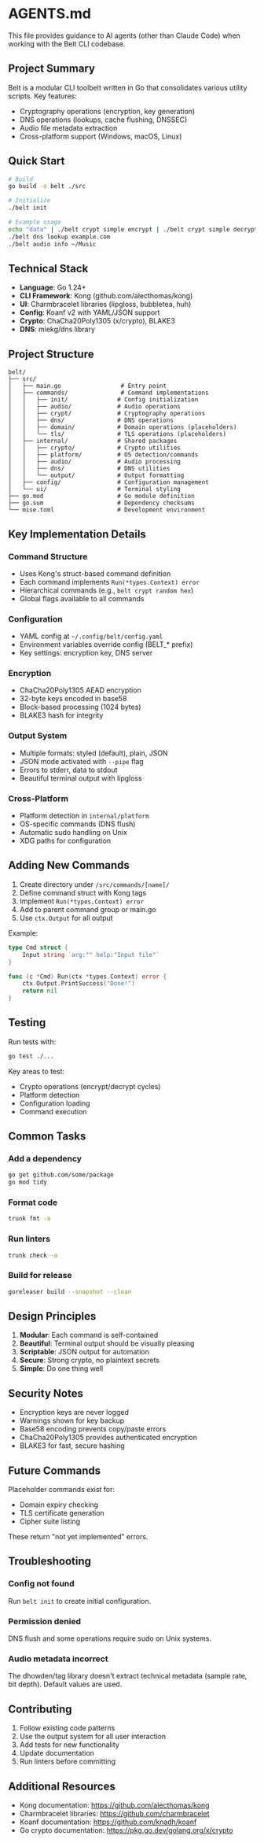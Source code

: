 # AGENTS.md

This file provides guidance to AI agents (other than Claude Code) when working with the Belt CLI codebase.

## Project Summary

Belt is a modular CLI toolbelt written in Go that consolidates various utility scripts. Key features:

- Cryptography operations (encryption, key generation)
- DNS operations (lookups, cache flushing, DNSSEC)
- Audio file metadata extraction
- Cross-platform support (Windows, macOS, Linux)

## Quick Start

```bash
# Build
go build -o belt ./src

# Initialize
./belt init

# Example usage
echo "data" | ./belt crypt simple encrypt | ./belt crypt simple decrypt
./belt dns lookup example.com
./belt audio info ~/Music
```

## Technical Stack

- **Language**: Go 1.24+
- **CLI Framework**: Kong (github.com/alecthomas/kong)
- **UI**: Charmbracelet libraries (lipgloss, bubbletea, huh)
- **Config**: Koanf v2 with YAML/JSON support
- **Crypto**: ChaCha20Poly1305 (x/crypto), BLAKE3
- **DNS**: miekg/dns library

## Project Structure

```plaintext
belt/
├── src/
│   ├── main.go                 # Entry point
│   ├── commands/               # Command implementations
│   │   ├── init/              # Config initialization
│   │   ├── audio/             # Audio operations
│   │   ├── crypt/             # Cryptography operations
│   │   ├── dns/               # DNS operations
│   │   ├── domain/            # Domain operations (placeholders)
│   │   └── tls/               # TLS operations (placeholders)
│   ├── internal/              # Shared packages
│   │   ├── crypto/            # Crypto utilities
│   │   ├── platform/          # OS detection/commands
│   │   ├── audio/             # Audio processing
│   │   ├── dns/               # DNS utilities
│   │   └── output/            # Output formatting
│   ├── config/                # Configuration management
│   └── ui/                    # Terminal styling
├── go.mod                     # Go module definition
├── go.sum                     # Dependency checksums
└── mise.toml                  # Development environment

```

## Key Implementation Details

### Command Structure

- Uses Kong's struct-based command definition
- Each command implements `Run(*types.Context) error`
- Hierarchical commands (e.g., `belt crypt random hex`)
- Global flags available to all commands

### Configuration

- YAML config at `~/.config/belt/config.yaml`
- Environment variables override config (BELT\_\* prefix)
- Key settings: encryption key, DNS server

### Encryption

- ChaCha20Poly1305 AEAD encryption
- 32-byte keys encoded in base58
- Block-based processing (1024 bytes)
- BLAKE3 hash for integrity

### Output System

- Multiple formats: styled (default), plain, JSON
- JSON mode activated with `--pipe` flag
- Errors to stderr, data to stdout
- Beautiful terminal output with lipgloss

### Cross-Platform

- Platform detection in `internal/platform`
- OS-specific commands (DNS flush)
- Automatic sudo handling on Unix
- XDG paths for configuration

## Adding New Commands

1. Create directory under `/src/commands/[name]/`
2. Define command struct with Kong tags
3. Implement `Run(*types.Context) error`
4. Add to parent command group or main.go
5. Use `ctx.Output` for all output

Example:

```go
type Cmd struct {
    Input string `arg:"" help:"Input file"`
}

func (c *Cmd) Run(ctx *types.Context) error {
    ctx.Output.PrintSuccess("Done!")
    return nil
}
```

## Testing

Run tests with:

```bash
go test ./...
```

Key areas to test:

- Crypto operations (encrypt/decrypt cycles)
- Platform detection
- Configuration loading
- Command execution

## Common Tasks

### Add a dependency

```bash
go get github.com/some/package
go mod tidy
```

### Format code

```bash
trunk fmt -a
```

### Run linters

```bash
trunk check -a
```

### Build for release

```bash
goreleaser build --snapshot --clean
```

## Design Principles

1. **Modular**: Each command is self-contained
2. **Beautiful**: Terminal output should be visually pleasing
3. **Scriptable**: JSON output for automation
4. **Secure**: Strong crypto, no plaintext secrets
5. **Simple**: Do one thing well

## Security Notes

- Encryption keys are never logged
- Warnings shown for key backup
- Base58 encoding prevents copy/paste errors
- ChaCha20Poly1305 provides authenticated encryption
- BLAKE3 for fast, secure hashing

## Future Commands

Placeholder commands exist for:

- Domain expiry checking
- TLS certificate generation
- Cipher suite listing

These return "not yet implemented" errors.

## Troubleshooting

### Config not found

Run `belt init` to create initial configuration.

### Permission denied

DNS flush and some operations require sudo on Unix systems.

### Audio metadata incorrect

The dhowden/tag library doesn't extract technical metadata (sample rate, bit depth). Default values are used.

## Contributing

1. Follow existing code patterns
2. Use the output system for all user interaction
3. Add tests for new functionality
4. Update documentation
5. Run linters before committing

## Additional Resources

- Kong documentation: <https://github.com/alecthomas/kong>
- Charmbracelet libraries: <https://github.com/charmbracelet>
- Koanf documentation: <https://github.com/knadh/koanf>
- Go crypto documentation: <https://pkg.go.dev/golang.org/x/crypto>
